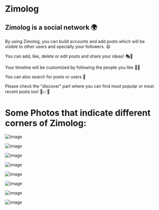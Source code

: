 # Zimolog
## Zimolog is a social network 🌍

By using Zimolog, you can build accounts and add posts which will be visible to other users and specially your followers. 😃

You can add, like, delete or edit posts and share your ideas! 🎭🎨

Your timeline will be customized by following the people you like 🤝🏻

You can also search for posts or users 🔎

Please check the "discover" part where you can find most popular or most recent posts too! 📸📈📢

# Some Photos that indicate different corners of Zimolog:


![image](https://user-images.githubusercontent.com/93945976/208965906-ee3924cb-b7a7-44c8-a05e-ab708392c3b2.png)

![image](https://user-images.githubusercontent.com/93945976/208966072-19a0f719-3acf-4216-8cab-38b721817b4f.png)

![image](https://user-images.githubusercontent.com/93945976/208966288-9838eaed-d19b-4b2c-8120-974be6ede6d3.png)

![image](https://user-images.githubusercontent.com/93945976/208966434-31f0b04a-06fa-41ea-b04e-accebee94ed8.png)

![image](https://user-images.githubusercontent.com/93945976/208966924-9ee570fb-5b53-4009-805d-5ce33232d1c9.png)

![image](https://user-images.githubusercontent.com/93945976/208967979-eee9d352-8275-4230-aa27-35f233311ec3.png)

![image](https://user-images.githubusercontent.com/93945976/208968086-864ef878-fd08-4602-b810-3737cbdaf0d4.png)

![image](https://user-images.githubusercontent.com/93945976/208970432-2125257e-6812-4cbf-a4c2-86d02df10a13.png)
